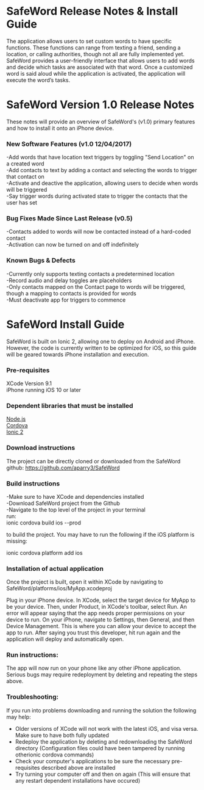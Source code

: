 # SafeWord Release Notes & Install Guide

The application allows users to set custom words to have specific functions. These functions can range from texting a friend, sending a location, or calling authorities, though not all are fully implemented yet. SafeWord provides a user-friendly interface that allows users to add words and decide which tasks are associated with that word. Once a customized word is said aloud while the application is activated, the application will execute the word’s tasks.

# SafeWord Version 1.0 Release Notes

These notes will provide an overview of SafeWord's (v1.0) primary features and how to install it onto an iPhone device.

### New Software Features (v1.0 12/04/2017)

-Add words that have location text triggers by toggling "Send Location" on a created word  
-Add contacts to text by adding a contact and selecting the words to trigger that contact on  
-Activate and deactive the application, allowing users to decide when words will be triggered  
-Say trigger words during activated state to trigger the contacts that the user has set  


### Bug Fixes Made Since Last Release (v0.5)

-Contacts added to words will now be contacted instead of a hard-coded contact  
-Activation can now be turned on and off indefinitely  


### Known Bugs & Defects

-Currently only supports texting contacts a predetermined location  
-Record audio and delay toggles are placeholders  
-Only contacts mapped on the Contact page to words will be triggered, though a mapping to contacts is provided for words  
-Must deactivate app for triggers to commence  


# SafeWord Install Guide

SafeWord is built on Ionic 2, allowing one to deploy on Android and iPhone. However, the code is currently written to be optimized for iOS, so this guide will be geared towards iPhone installation and execution.

### Pre-requisites

XCode Version 9.1  
iPhone running iOS 10 or later

### Dependent libraries that must be installed

[Node.js](https://nodejs.org/en/download/)  
[Cordova](https://cordova.apache.org/)  
[Ionic 2](https://ionicframework.com/docs/intro/installation/)  

### Download instructions

The project can be directly cloned or downloaded from the SafeWord github: https://github.com/aparry3/SafeWord


### Build instructions

-Make sure to have XCode and dependencies installed  
-Download SafeWord project from the Github  
-Navigate to the top level of the project in your terminal  
run:  
ionic cordova build ios --prod  

to build the project. You may have to run the following if the iOS platform is missing:  

ionic cordova platform add ios



### Installation of actual application

Once the project is built, open it within XCode by navigating to SafeWord/platforms/ios/MyApp.xcodeproj

Plug in your iPhone device. In XCode, select the target device for MyApp to be your device. Then, under Product, in XCode's toolbar, select Run. An error will appear saying that the app needs proper permissions on your device to run. On your iPhone, navigate to Settings, then General, and then Device Management. This is where you can allow your device to accept the app to run. After saying you trust this developer, hit run again and the application will deploy and automatically open.

### Run instructions:

The app will now run on your phone like any other iPhone application. Serious bugs may require redeployment by deleting and repeating the steps above.

### Troubleshooting:

If you run into problems downloading and running the solution the following may help:  
- Older versions of XCode will not work with the latest iOS, and visa versa. Make sure to have both fully updated  
- Redeploy the application by deleting and redownloading the SafeWord directory (Configuration files could have been tampered by running otherionic cordova commands)  
- Check your computer's applications to be sure the necessary pre-requisites described above are installed  
- Try turning your computer off and then on again (This will ensure that any restart dependent installations have occured)




